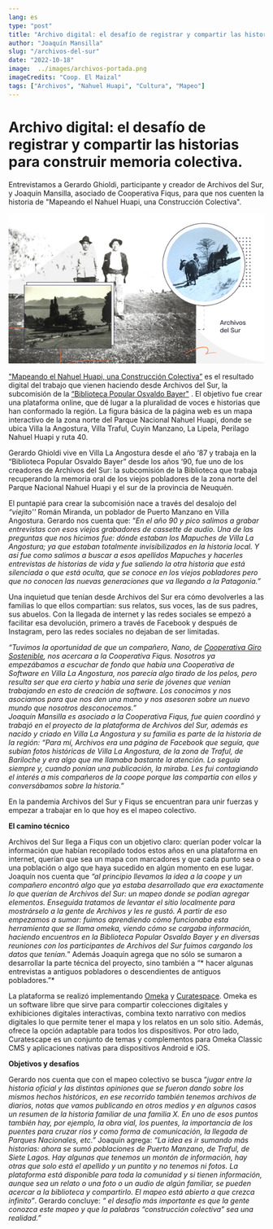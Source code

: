 ```yaml
---
lang: es
type: "post"
title: "Archivo digital: el desafío de registrar y compartir las historias para construir memoria colectiva"
author: "Joaquín Mansilla"
slug: "/archivos-del-sur"
date: "2022-10-18"
image:  ../images/archivos-portada.png
imageCredits: "Coop. El Maizal"
tags: ["Archivos", "Nahuel Huapi", "Cultura", "Mapeo"]
---
```



# Archivo digital: el desafío de registrar y compartir las historias para construir memoria colectiva. 

Entrevistamos a Gerardo Ghioldi, participante y creador de Archivos del Sur,  y Joaquín Mansilla, asociado de Cooperativa Fiqus, para que nos cuenten la historia de "Mapeando el Nahuel Huapi, una Construcción Colectiva".

![](../images/archivos.png)

["Mapeando el Nahuel Huapi, una Construcción Colectiva”](http://archivosdelsur.fiqus.coop/) es el resultado digital del trabajo que vienen haciendo desde Archivos del Sur, la subcomisión de la [“Biblioteca Popular Osvaldo Bayer"](https://bibliotecabayer.org.ar/) . El objetivo fue crear una plataforma online, que dé lugar a la pluralidad de voces e historias que han conformado la región. La figura básica de la página web es un mapa interactivo de la zona norte del Parque Nacional Nahuel Huapi, donde se ubica Villa la Angostura, Villa Traful, Cuyin Manzano, La Lipela, Perilago Nahuel Huapi y ruta 40. 

Gerardo Ghioldi vive en Villa La Angostura desde el año ‘87 y trabaja en la “Biblioteca Popular Osvaldo Bayer”  desde los años ‘90, fue uno de los creadores de Archivos del Sur: la subcomisión de la Biblioteca que trabaja recuperando la memoria oral de los viejos pobladores de la zona norte del Parque Nacional Nahuel Huapi y el sur de la provincia de Neuquén. 

El puntapié para crear la subcomisión nace a través del desalojo del *“viejito''* Román Miranda, un poblador de Puerto Manzano en Villa Angostura. Gerardo nos cuenta que: “*En el año 90 y pico salimos a grabar entrevistas con esos viejos grabadores de cassette de audio. Una de las preguntas que nos hicimos fue: dónde estaban los Mapuches de Villa La Angostura; ya que estaban totalmente invisibilizados en la historia local. Y así fue como salimos a buscar a esos apellidos Mapuches y hacerles entrevistas de historias de vida y fue saliendo la otra historia que está silenciada o que está oculta, que se conoce en los viejos pobladores pero que no conocen las nuevas generaciones que va llegando a la Patagonia.”*

Una inquietud que tenían desde Archivos del Sur era cómo devolverles a las familias lo que ellos compartían: sus relatos, sus voces, las de sus padres, sus abuelos.  Con la llegada de internet y las redes sociales se empezó a facilitar esa devolución, primero a través de Facebook y después de Instagram, pero las redes sociales no dejaban de ser limitadas.

*“Tuvimos la oportunidad de que un compañero, Nano, de [Cooperativa Giro Sostenible](https://www.instagram.com/girosostenible.vla/), nos acercara a la Cooperativa Fiqus. Nosotros ya empezábamos a escuchar de fondo que había una Cooperativa de Software en Villa La Angostura, nos parecía algo tirado de los pelos, pero resulta ser que era cierto y  había una serie de jóvenes que venían trabajando en esto de creación de software. Los conocimos y nos asociamos para que nos den una mano y nos asesoren sobre un nuevo mundo que nosotros desconocemos.”  
Joaquín Mansilla es asociado a la Cooperativa Fiqus, fue quien coordinó y trabajó en el proyecto de la plataforma de Archivos del Sur, además es nacido y criado en Villa La Angostura y su familia es parte de la historia de la región: “Para mí,  Archivos era una página de Facebook que seguía, que subían fotos históricas de Villa La Angostura, de la zona de Traful, de Bariloche y era algo que me llamaba bastante la atención. Lo seguía siempre y, cuando ponían una publicación, la miraba. Les fui contagiando el interés a mis compañeros de la coope porque las compartía con ellos y conversábamos sobre la historia.”*

En la pandemia Archivos del Sur y Fiqus se encuentran para unir fuerzas y empezar a trabajar en lo que hoy es el mapeo colectivo. 

**El camino técnico**

Archivos del Sur llega a Fiqus con un objetivo claro: querían poder volcar la información que habían recopilado todos estos años en una plataforma en internet, querían que sea un mapa con marcadores y que cada punto sea o una población o algo que haya sucedido en algún momento en ese lugar. Joaquín nos cuenta que  *“al principio llevamos la idea a la coope y un compañero encontró algo que ya estaba desarrollado que era exactamente lo que querían de Archivos del Sur: un mapeo donde se podían agregar elementos. Enseguida tratamos de levantar el sitio localmente para mostrárselo a la gente de Archivos y les re gustó.  A partir de eso empezamos a sumar: fuimos aprendiendo cómo funcionaba esta herramienta que se llama omeka,  viendo cómo se cargaba información, haciendo encuentros en la Biblioteca Popular Osvaldo Bayer y en diversas reuniones con los participantes de Archivos del Sur fuimos cargando los datos que tenían.*”  Además Joaquín agrega que no sólo se sumaron a desarrollar la parte técnica del proyecto, sino también a “* hacer algunas entrevistas a antiguos pobladores o descendientes de antiguos pobladores.”*

La plataforma se realizó implementando [Omeka](https://omeka.org/) y [Curatespace](https://curatescape.org/). Omeka es un software libre que sirve para compartir colecciones digitales y  exhibiciones digitales interactivas, combina texto narrativo con medios digitales lo que permite tener el mapa y los relatos en un solo sitio. Además, ofrece la opción adaptable para todos los dispositivos. Por otro lado, Curatescape es un conjunto de temas y complementos para Omeka Classic CMS y aplicaciones nativas para dispositivos Android e iOS.

**Objetivos y desafíos**

Gerardo nos cuenta que con el mapeo colectivo se busca “*jugar entre la historia oficial y las distintas opiniones que se fueron dando sobre los mismos hechos históricos, en ese recorrido también tenemos archivos de diarios, notas que vamos publicando en otros medios y en algunos casos un resumen de la historia familiar de una familia X. En uno de esos puntos también hay, por ejemplo, la obra vial, los puentes, la importancia de los puentes para cruzar ríos y como forma de comunicación, la llegada de Parques Nacionales, etc.”* Joaquín agrega:  *“La idea es ir sumando más historias: ahora se sumó poblaciones de Puerto Manzano, de Traful, de Siete Lagos. Hay algunas que tenemos un montón de información, hay otras que solo está el apellido y un puntito y no tenemos ni fotos. La plataforma está disponible para toda la comunidad y si tienen información, aunque sea un relato o una foto o un audio de algún familiar, se pueden acercar a la biblioteca y compartirlo. El mapeo está abierto a que crezca infinito”*.  Gerardo concluye: *“ el desafío más importante es que la gente conozca este mapeo y que la palabras “construcción colectiva” sea una realidad.”*


